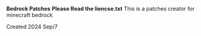 **Bedrock Patches**
**Please Read the liencse.txt**
This is a patches creator for minecraft bedrock 

Created 2024 Sep/7 

